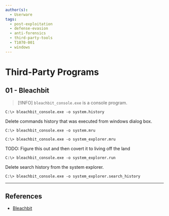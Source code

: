 ```yaml
---
author(s):
  - Userware
tags:
  - post-exploitation
  - defense-evasion
  - anti-forensics
  - third-party-tools
  - T1070-001
  - windows
---
```

# Third-Party Programs

## 01 - Bleachbit

> [!INFO]
> `bleachbit_console.exe` is a console program.

```
C:\> bleachbit_console.exe -o system.history
```

Delete commands history that was executed from windows dialog box.

```
C:\> bleachbit_console.exe -o system.mru

C:\> bleachbit_console.exe -o system_explorer.mru
```

TODO: Figure this out and then covert it to living off the land

```
C:\> bleachbit_console.exe -o system_explorer.run
```

Delete search history from the system explorer.

```
C:\> bleachbit_console.exe -o system_explorer.search_history
```

---
## References

- [Bleachbit](https://docs.bleachbit.org/doc/command-line-interface.html)